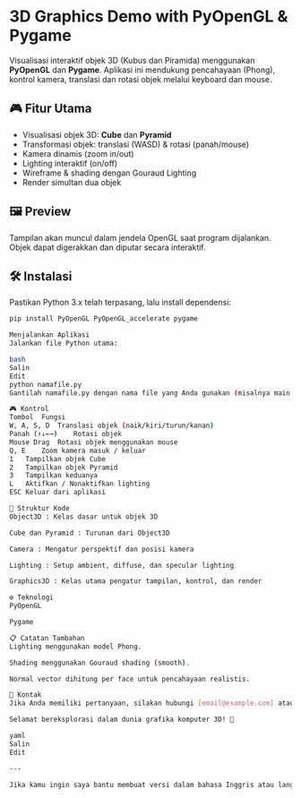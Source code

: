 # 3D Graphics Demo with PyOpenGL & Pygame

Visualisasi interaktif objek 3D (Kubus dan Piramida) menggunakan **PyOpenGL** dan **Pygame**. Aplikasi ini mendukung pencahayaan (Phong), kontrol kamera, translasi dan rotasi objek melalui keyboard dan mouse.

## 🎮 Fitur Utama

- Visualisasi objek 3D: **Cube** dan **Pyramid**
- Transformasi objek: translasi (WASD) & rotasi (panah/mouse)
- Kamera dinamis (zoom in/out)
- Lighting interaktif (on/off)
- Wireframe & shading dengan Gouraud Lighting
- Render simultan dua objek

## 🖼️ Preview

Tampilan akan muncul dalam jendela OpenGL saat program dijalankan. Objek dapat digerakkan dan diputar secara interaktif.

## 🛠️ Instalasi

Pastikan Python 3.x telah terpasang, lalu install dependensi:

```bash
pip install PyOpenGL PyOpenGL_accelerate pygame

Menjalankan Aplikasi
Jalankan file Python utama:

bash
Salin
Edit
python namafile.py
Gantilah namafile.py dengan nama file yang Anda gunakan (misalnya main.py).

🎮 Kontrol
Tombol	Fungsi
W, A, S, D	Translasi objek (naik/kiri/turun/kanan)
Panah (↑↓←→)	Rotasi objek
Mouse Drag	Rotasi objek menggunakan mouse
Q, E	Zoom kamera masuk / keluar
1	Tampilkan objek Cube
2	Tampilkan objek Pyramid
3	Tampilkan keduanya
L	Aktifkan / Nonaktifkan lighting
ESC	Keluar dari aplikasi

🧱 Struktur Kode
Object3D : Kelas dasar untuk objek 3D

Cube dan Pyramid : Turunan dari Object3D

Camera : Mengatur perspektif dan posisi kamera

Lighting : Setup ambient, diffuse, dan specular lighting

Graphics3D : Kelas utama pengatur tampilan, kontrol, dan render

⚙️ Teknologi
PyOpenGL

Pygame

📋 Catatan Tambahan
Lighting menggunakan model Phong.

Shading menggunakan Gouraud shading (smooth).

Normal vector dihitung per face untuk pencahayaan realistis.

📧 Kontak
Jika Anda memiliki pertanyaan, silakan hubungi [email@example.com] atau ajukan issue di repositori ini.

Selamat bereksplorasi dalam dunia grafika komputer 3D! 🎉

yaml
Salin
Edit

---

Jika kamu ingin saya bantu membuat versi dalam bahasa Inggris atau langsung dalam file `.md`, tinggal bilang saja!
